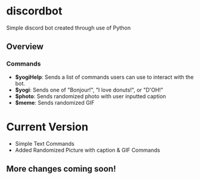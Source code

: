 # discordbot
Simple discord bot created through use of Python
## Overview
### Commands
- **$yogiHelp**: Sends a list of commands users can use to interact with the bot.
- **$yogi**: Sends one of "Bonjour!", "I love donuts!", or "D'OH!"
- **$photo**: Sends randomized photo with user inputted caption
- **$meme**: Sends randomized GIF
# Current Version
- Simple Text Commands
- Added Randomized Picture with caption & GIF Commands
## More changes coming soon!
